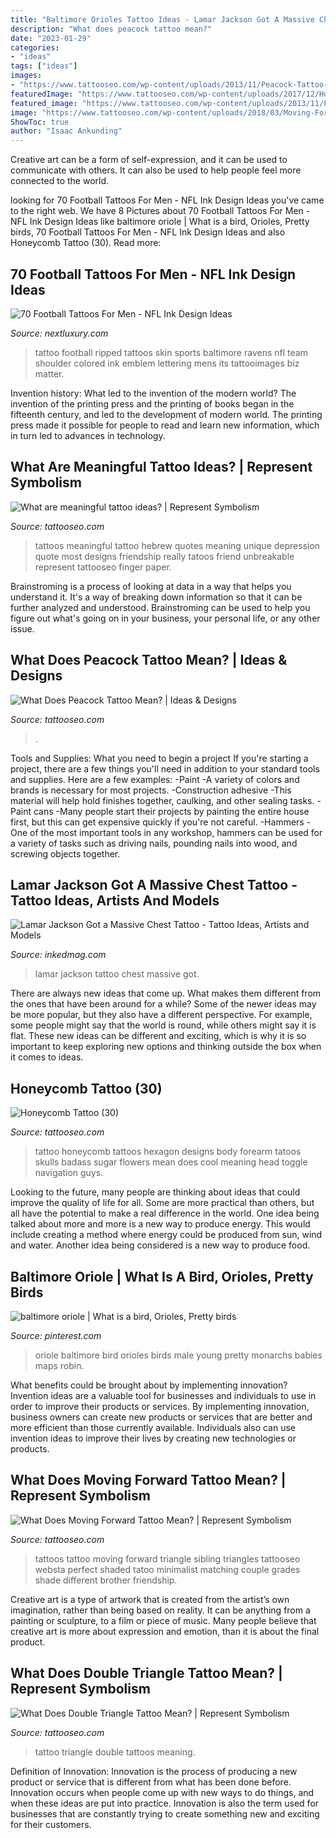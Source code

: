 ```yaml
---
title: "Baltimore Orioles Tattoo Ideas - Lamar Jackson Got A Massive Chest Tattoo"
description: "What does peacock tattoo mean?"
date: "2023-01-29"
categories:
- "ideas"
tags: ["ideas"]
images:
- "https://www.tattooseo.com/wp-content/uploads/2013/11/Peacock-Tattoo-Meaning-12.jpg"
featuredImage: "https://www.tattooseo.com/wp-content/uploads/2017/12/Honeycomb-Tattoo-30.jpg"
featured_image: "https://www.tattooseo.com/wp-content/uploads/2013/11/Peacock-Tattoo-Meaning-12.jpg"
image: "https://www.tattooseo.com/wp-content/uploads/2018/03/Moving-Forward-Tattoos-34.jpg"
ShowToc: true
author: "Isaac Ankunding"
---
```



Creative art can be a form of self-expression, and it can be used to communicate with others. It can also be used to help people feel more connected to the world.

	

		
looking for 70 Football Tattoos For Men - NFL Ink Design Ideas you've came to the right web. We have 8 Pictures about 70 Football Tattoos For Men - NFL Ink Design Ideas like baltimore oriole | What is a bird, Orioles, Pretty birds, 70 Football Tattoos For Men - NFL Ink Design Ideas and also Honeycomb Tattoo (30). Read more:
		
    
## 70 Football Tattoos For Men - NFL Ink Design Ideas

<img loading=lazy src="http://nextluxury.com/wp-content/uploads/mens-baltimore-ravens-football-ripped-skin-arm-tattoo.jpg" onerror="this.onerror=null;this.src='https://tse2.mm.bing.net/th?id=OIP.D3oTW6-jxXebe27FMev95wHaHa&amp;pid=15.1';" alt="70 Football Tattoos For Men - NFL Ink Design Ideas">

_Source: nextluxury.com_

>tattoo football ripped tattoos skin sports baltimore ravens nfl team shoulder colored ink emblem lettering mens its tattooimages biz matter. 

	

Invention history: What led to the invention of the modern world?
The invention of the printing press and the printing of books began in the fifteenth century, and led to the development of modern world. The printing press made it possible for people to read and learn new information, which in turn led to advances in technology.

    
## What Are Meaningful Tattoo Ideas? | Represent Symbolism

<img loading=lazy src="https://www.tattooseo.com/wp-content/uploads/2017/09/meaningful-tattoos-3.jpg" onerror="this.onerror=null;this.src='https://tse2.mm.bing.net/th?id=OIP.XW3oXYTnDDnGJ8RDfGonlgHaNL&amp;pid=15.1';" alt="What are meaningful tattoo ideas? | Represent Symbolism">

_Source: tattooseo.com_

>tattoos meaningful tattoo hebrew quotes meaning unique depression quote most designs friendship really tatoos friend unbreakable represent tattooseo finger paper. 

	

Brainstroming is a process of looking at data in a way that helps you understand it. It's a way of breaking down information so that it can be further analyzed and understood. Brainstroming can be used to help you figure out what's going on in your business, your personal life, or any other issue.

    
## What Does Peacock Tattoo Mean? | Ideas &amp; Designs

<img loading=lazy src="https://www.tattooseo.com/wp-content/uploads/2013/11/Peacock-Tattoo-Meaning-12.jpg" onerror="this.onerror=null;this.src='https://tse1.mm.bing.net/th?id=OIP.QFFUyjZdfPLq9gmzVPgXIAAAAA&amp;pid=15.1';" alt="What Does Peacock Tattoo Mean? | Ideas &amp; Designs">

_Source: tattooseo.com_

>. 

	

Tools and Supplies: What you need to begin a project
If you're starting a project, there are a few things you'll need in addition to your standard tools and supplies. Here are a few examples: 
-Paint -A variety of colors and brands is necessary for most projects. 
-Construction adhesive -This material will help hold finishes together, caulking, and other sealing tasks. 
-Paint cans -Many people start their projects by painting the entire house first, but this can get expensive quickly if you're not careful. 
-Hammers -One of the most important tools in any workshop, hammers can be used for a variety of tasks such as driving nails, pounding nails into wood, and screwing objects together.

    
## Lamar Jackson Got A Massive Chest Tattoo - Tattoo Ideas, Artists And Models

<img loading=lazy src="https://www.inkedmag.com/.image/ar_16:9%2Cc_fill%2Ccs_srgb%2Cg_faces:center%2Cq_auto:good%2Cw_768/MTcxODcyODQ5NTUwNjQ4NjQy/new-project.png" onerror="this.onerror=null;this.src='https://tse1.mm.bing.net/th?id=OIP.Uq1RPTEWAdMeVwDUHAbgZQHaEK&amp;pid=15.1';" alt="Lamar Jackson Got a Massive Chest Tattoo - Tattoo Ideas, Artists and Models">

_Source: inkedmag.com_

>lamar jackson tattoo chest massive got. 

	

There are always new ideas that come up. What makes them different from the ones that have been around for a while? Some of the newer ideas may be more popular, but they also have a different perspective. For example, some people might say that the world is round, while others might say it is flat. These new ideas can be different and exciting, which is why it is so important to keep exploring new options and thinking outside the box when it comes to ideas.

    
## Honeycomb Tattoo (30)

<img loading=lazy src="https://www.tattooseo.com/wp-content/uploads/2017/12/Honeycomb-Tattoo-30.jpg" onerror="this.onerror=null;this.src='https://tse2.mm.bing.net/th?id=OIP.VXf9zPpRBz_IJwOncbob_AAAAA&amp;pid=15.1';" alt="Honeycomb Tattoo (30)">

_Source: tattooseo.com_

>tattoo honeycomb tattoos hexagon designs body forearm tatoos skulls badass sugar flowers mean does cool meaning head toggle navigation guys. 

	

Looking to the future, many people are thinking about ideas that could improve the quality of life for all. Some are more practical than others, but all have the potential to make a real difference in the world. One idea being talked about more and more is a new way to produce energy. This would include creating a method where energy could be produced from sun, wind and water. Another idea being considered is a new way to produce food.

    
## Baltimore Oriole | What Is A Bird, Orioles, Pretty Birds

<img loading=lazy src="https://i.pinimg.com/736x/3c/94/5e/3c945e8ffd7b61bb6397747143f76f14--baltimore-orioles-pretty-birds.jpg" onerror="this.onerror=null;this.src='https://tse1.mm.bing.net/th?id=OIP.AQ0TQChcGTpE-6lyZhMhbgEsDh&amp;pid=15.1';" alt="baltimore oriole | What is a bird, Orioles, Pretty birds">

_Source: pinterest.com_

>oriole baltimore bird orioles birds male young pretty monarchs babies maps robin. 

	

What benefits could be brought about by implementing innovation?
Invention ideas are a valuable tool for businesses and individuals to use in order to improve their products or services. By implementing innovation, business owners can create new products or services that are better and more efficient than those currently available. Individuals also can use invention ideas to improve their lives by creating new technologies or products.

    
## What Does Moving Forward Tattoo Mean? | Represent Symbolism

<img loading=lazy src="https://www.tattooseo.com/wp-content/uploads/2018/03/Moving-Forward-Tattoos-34.jpg" onerror="this.onerror=null;this.src='https://tse1.mm.bing.net/th?id=OIP.OyRElnSVNKKO66bDPoqt9QAAAA&amp;pid=15.1';" alt="What Does Moving Forward Tattoo Mean? | Represent Symbolism">

_Source: tattooseo.com_

>tattoos tattoo moving forward triangle sibling triangles tattooseo websta perfect shaded tatoo minimalist matching couple grades shade different brother friendship. 

	

Creative art is a type of artwork that is created from the artist’s own imagination, rather than being based on reality. It can be anything from a painting or sculpture, to a film or piece of music. Many people believe that creative art is more about expression and emotion, than it is about the final product.

    
## What Does Double Triangle Tattoo Mean? | Represent Symbolism

<img loading=lazy src="https://www.tattooseo.com/wp-content/uploads/2018/04/Double-Triangle-Tattoo-29.jpg" onerror="this.onerror=null;this.src='https://tse2.mm.bing.net/th?id=OIP.Gflff5diapgC7rqBsISWkQAAAA&amp;pid=15.1';" alt="What Does Double Triangle Tattoo Mean? | Represent Symbolism">

_Source: tattooseo.com_

>tattoo triangle double tattoos meaning. 

	

Definition of Innovation:
Innovation is the process of producing a new product or service that is different from what has been done before. Innovation occurs when people come up with new ways to do things, and when these ideas are put into practice. Innovation is also the term used for businesses that are constantly trying to create something new and exciting for their customers.

